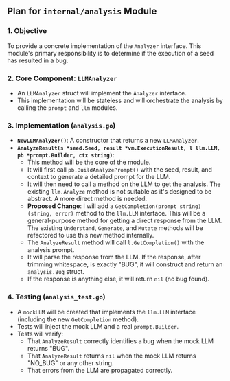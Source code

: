 ## Plan for `internal/analysis` Module

### 1. Objective

To provide a concrete implementation of the `Analyzer` interface. This module's primary responsibility is to determine if the execution of a seed has resulted in a bug.

### 2. Core Component: `LLMAnalyzer`

- An `LLMAnalyzer` struct will implement the `Analyzer` interface.
- This implementation will be stateless and will orchestrate the analysis by calling the `prompt` and `llm` modules.

### 3. Implementation (`analysis.go`)

- **`NewLLMAnalyzer()`**: A constructor that returns a new `LLMAnalyzer`.
- **`AnalyzeResult(s *seed.Seed, result *vm.ExecutionResult, l llm.LLM, pb *prompt.Builder, ctx string)`**:
  - This method will be the core of the module.
  - It will first call `pb.BuildAnalyzePrompt()` with the seed, result, and context to generate a detailed prompt for the LLM.
  - It will then need to call a method on the LLM to get the analysis. The existing `llm.Analyze` method is not suitable as it's designed to be abstract. A more direct method is needed.
  - **Proposed Change**: I will add a `GetCompletion(prompt string) (string, error)` method to the `llm.LLM` interface. This will be a general-purpose method for getting a direct response from the LLM. The existing `Understand`, `Generate`, and `Mutate` methods will be refactored to use this new method internally.
  - The `AnalyzeResult` method will call `l.GetCompletion()` with the analysis prompt.
  - It will parse the response from the LLM. If the response, after trimming whitespace, is exactly "BUG", it will construct and return an `analysis.Bug` struct.
  - If the response is anything else, it will return `nil` (no bug found).

### 4. Testing (`analysis_test.go`)

- A `mockLLM` will be created that implements the `llm.LLM` interface (including the new `GetCompletion` method).
- Tests will inject the mock LLM and a real `prompt.Builder`.
- Tests will verify:
  - That `AnalyzeResult` correctly identifies a bug when the mock LLM returns "BUG".
  - That `AnalyzeResult` returns `nil` when the mock LLM returns "NO_BUG" or any other string.
  - That errors from the LLM are propagated correctly.
